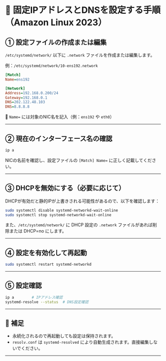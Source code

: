 # 🔧 固定IPアドレスとDNSを設定する手順（Amazon Linux 2023）

## ① 設定ファイルの作成または編集
`/etc/systemd/network/` 以下に `.network` ファイルを作成または編集します。

例：`/etc/systemd/network/10-ens192.network`

```ini
[Match]
Name=ens192

[Network]
Address=192.168.0.200/24
Gateway=192.168.0.1
DNS=202.122.48.103
DNS=8.8.8.8
```
🔸 `Name=` には対象のNIC名を記入（例：`ens192` や `eth0`）

---

## ② 現在のインターフェース名の確認
```bash
ip a
```
NICの名前を確認し、設定ファイルの `[Match] Name=` に正しく記載してください。

---

## ③ DHCPを無効にする（必要に応じて）
DHCPが有効だと静的IPが上書きされる可能性があるので、以下を確認します：

```bash
sudo systemctl disable systemd-networkd-wait-online
sudo systemctl stop systemd-networkd-wait-online
```
また、`/etc/systemd/network/` に DHCP 設定の `.network` ファイルがあれば削除または DHCP=no にします。

---

## ④ 設定を有効化して再起動
```bash
sudo systemctl restart systemd-networkd
```

---

## ⑤ 設定確認
```bash
ip a        # IPアドレス確認
systemd-resolve --status  # DNS設定確認
```

---

## 📎 補足
- 永続化されるので再起動しても設定は保持されます。
- `resolv.conf` は `systemd-resolved` により自動生成されます。直接編集しないでください。

---
